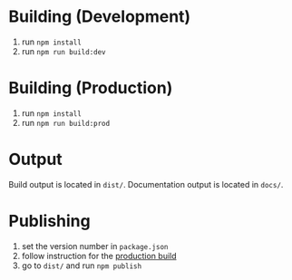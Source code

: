 # Building (Development)

1. run `npm install`
2. run `npm run build:dev`

# Building (Production)

1. run `npm install`
2. run `npm run build:prod`

# Output

Build output is located in `dist/`.
Documentation output is located in `docs/`.

# Publishing

1. set the version number in `package.json`
2. follow instruction for the [production build](#Building-\(Production\))
3. go to `dist/` and run `npm publish`